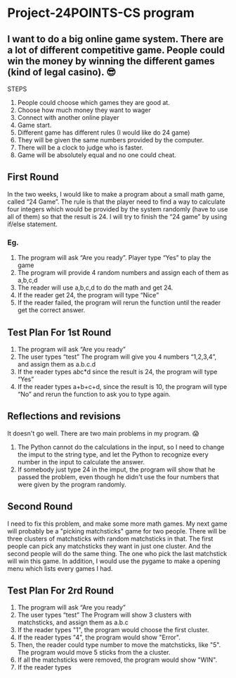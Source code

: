 ﻿# Project-24POINTS-CS program
## I want to do a big online game system. There are a lot of different competitive game. People could win the money by winning the different games (kind of legal casino). :sunglasses:
STEPS
1. People could choose which games they are good at.
2. Choose how much money they want to wager
3. Connect with another online player
4. Game start.
5. Different game has different rules (I would like do 24 game)
6. They will be given the same numbers provided by the computer.
7. There will be a clock to judge who is faster.
8. Game will be absolutely equal and no one could cheat.

## First Round
In the two weeks, I would like to make a program about a small math game, called “24 Game”. The rule is that the player need to find a way to calculate four integers which would be provided by the system randomly (have to use all of them) so that the result is 24.
I will try to finish the “24 game” by using if/else statement.
### Eg.
1. The program will ask “Are you ready”. Player type “Yes” to play the game
2. The program will provide 4 random numbers and assign each of them as a,b,c,d
3. The reader will use a,b,c,d to do the math and get 24.
4. If the reader get 24, the program will type “Nice”
5. If the reader failed, the program will rerun the function until the reader get the correct answer.

## Test Plan For 1st Round
1. The program will ask “Are you ready”
2. The user types “test”
The program will give you 4 numbers “1,2,3,4”, and assign them as a.b.c.d
3. If the reader types a*b*c*d since the result is 24, the program will type “Yes”
4. If the reader types a+b+c+d, since the result is 10, the program will type “No” and rerun the function to ask you to type again.
 
## Reflections and revisions
It doesn't go well. There are two main problems in my program. :scream:
1. The Python cannot do the calculations in the input, so I need to change the imput to the string type, and let the Python to recognize every number in the input to calculate the answer.
2. If somebody just type 24 in the imput, the program will show that he passed the problem, even though he didn't use the four numbers that were given by the program randomly.

## Second Round
I need to fix this problem, and make some more math games. My next game will probably be a "picking matchsticks" game for two people. There will be three clusters of matchsticks with random matchsticks in that. The first people can pick any matchsticks they want in just one cluster. And the second people will do the same thing. The one who pick the last matchstick will win this game.
In addition, I would use the pygame to make a opening menu which lists every games I had.

## Test Plan For 2rd Round
1. The program will ask “Are you ready”
2. The user types “test”
The Program will show 3 clusters with matchsticks, and assign them as a.b.c
3. If the reader types "1", the program would choose the first cluster.
4. If the reader types "4", the program would show "Error".
5. Then, the reader could type number to move the matchsticks, like "5". The program would move 5 sticks from the a cluster.
6. If all the matchsticks were removed, the program would show "WIN".
3. If the reader types
